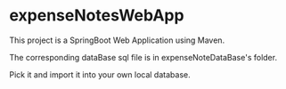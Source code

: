 # expenseNotesWebApp

This project is a SpringBoot Web Application using Maven.

The corresponding dataBase sql file is in expenseNoteDataBase's folder.

Pick it and import it into your own local database. 
